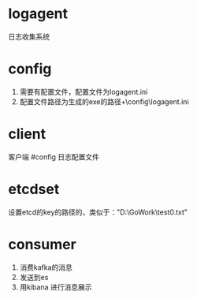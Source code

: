# logagent
日志收集系统

# config
1. 需要有配置文件，配置文件为logagent.ini
2. 配置文件路径为生成的exe的路径+\config\logagent.ini
# client
客户端
#config
日志配置文件
 # etcdset
 设置etcd的key的路径的，类似于："D:\GoWork\test0.txt"

# consumer
1. 消费kafka的消息
2. 发送到es
3. 用kibana 进行消息展示